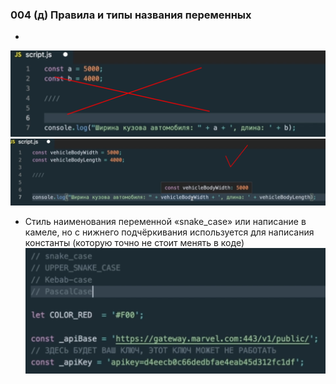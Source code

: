 ### **004 (д) Правила и типы названия переменных**

-
![](../_png/Pasted%20image%2020220908194439.png)![](../_png/Pasted%20image%2020220908194444.png)
- Стиль наименования переменной «snake_case» или написание в камеле, но с нижнего подчёркивания используется для написания константы (которую точно не стоит менять в коде)
![](../_png/Pasted%20image%2020220908194452.png)